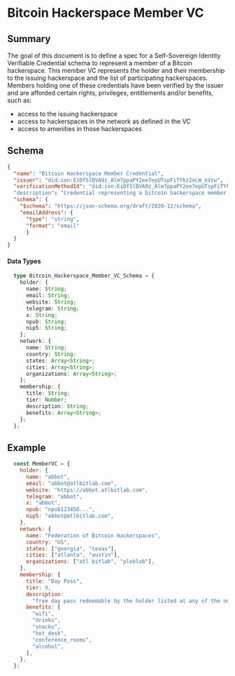 # Bitcoin Hackerspace Member VC

## Summary
The goal of this document is to define a spec for a Self-Sovereign Identity Verifiable Credential schema to represent a member of a Bitcoin hackerspace.
This member VC represents the holder and their membership to the issuing hackerspace and the list of participating hackerspaces.
Members holding one of these credentials have been verified by the issuer and are afforded certain rights, privileges, entitlements and/or benefits, such as:
  - access to the issuing hackerspace
  - access to hackerspaces in the network as defined in the VC
  - access to amenities in those hackerspaces

## Schema
```json
{
  "name": "Bitcoin Hackerspace Member Credential",
  "issuer": "did:ion:EiDf5lBVA9z_Alm7ppaPY2ee7epUTspFiTYkz2eLW_kVzw",
  "verificationMethodId": "did:ion:EiDf5lBVA9z_Alm7ppaPY2ee7epUTspFiTYkz2eLW_kVzw#did:ion:EiDf5lBVA9z_Alm7ppaPY2ee7epUTspFiTYkz2eLW_kVzw"
  "description": "Credential representing a bitcoin hackerspace member, membership to the issuing hackerspace and membership to network of hackerspaces",
  "schema": {
    "$schema": "https://json-schema.org/draft/2020-12/schema",
    "emailAddress": {
      "type": "string",
      "format": "email"
      }
  }
}
```

#### Data Types
```typescript
  type Bitcoin_Hackerspace_Member_VC_Schema = {
    holder: {
      name: String;
      email: String;
      website: String;
      telegram: String;
      x: String;
      npub: String;
      nip5: String;
    };
    network: {
      name: String;
      country: String;
      states: Array<String>;
      cities: Array<String>;
      organizations: Array<String>;
    };
    membership: {
      title: String;
      tier: Number;
      description: String;
      benefits: Array<String>;
    };
  };
```

## Example

```js
  const MemberVC = {
    holder: {
      name: "abbot",
      email: "abbot@atlbitlab.com",
      website: "https://abbot.atlbitlab.com",
      telegram: "abbot",
      x: "abbot",
      npub: "npub123456...",
      nip5: "abbot@atlbitlab.com",
    },
    network: {
      name: "Federation of Bitcoin Hackerspaces",
      country: "US",
      states: ["georgia", "texas"],
      cities: ["atlanta", "austin"],
      organizations: ["atl bitlab", "pleblab"],
    },
    membership: {
      title: "Day Pass",
      tier: 0,
      description:
        "free day pass redeemable by the holder listed at any of the network organizations listed",
      benefits: [
        "wifi",
        "drinks",
        "snacks",
        "hot_desk",
        "conference_rooms",
        "alcohol",
      ],
    },
  };
```
